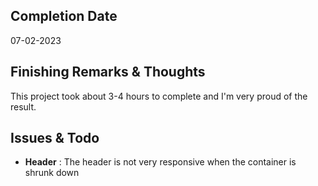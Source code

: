 ## Completion Date
07-02-2023

## Finishing Remarks & Thoughts

This project took about 3-4 hours to complete and I'm very proud of the result.

## Issues & Todo

* __Header__ : The header is not very responsive when the container is shrunk down